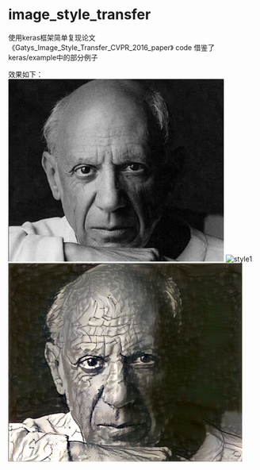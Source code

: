 # image_style_transfer
使用keras框架简单复现论文《Gatys_Image_Style_Transfer_CVPR_2016_paper》
code 借鉴了keras/example中的部分例子

效果如下：
![content1](https://github.com/JarvisUSTC/image_style_transfer/blob/master/result/content1.jpg)
![style1](https://github.com/JarvisUSTC/image_style_transfer/blob/master/result/style1.png)
![result1](https://github.com/JarvisUSTC/image_style_transfer/blob/master/result/result.png)

